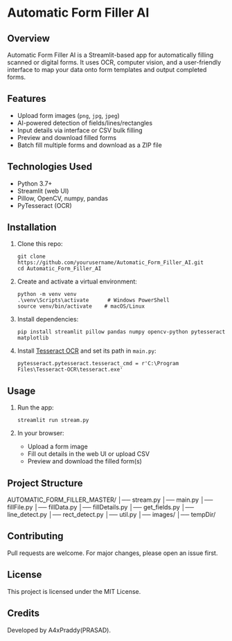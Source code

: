 # Automatic Form Filler AI

## Overview

Automatic Form Filler AI is a Streamlit-based app for automatically filling scanned or digital forms.
It uses OCR, computer vision, and a user-friendly interface to map your data onto form templates and output completed forms.

## Features

- Upload form images (`png`, `jpg`, `jpeg`)
- AI-powered detection of fields/lines/rectangles
- Input details via interface or CSV bulk filling
- Preview and download filled forms
- Batch fill multiple forms and download as a ZIP file

## Technologies Used

- Python 3.7+
- Streamlit (web UI)
- Pillow, OpenCV, numpy, pandas
- PyTesseract (OCR)

## Installation

1. Clone this repo:
    ```
    git clone https://github.com/yourusername/Automatic_Form_Filler_AI.git
    cd Automatic_Form_Filler_AI
    ```

2. Create and activate a virtual environment:
    ```
    python -m venv venv
    .\venv\Scripts\activate      # Windows PowerShell
    source venv/bin/activate    # macOS/Linux
    ```

3. Install dependencies:
    ```
    pip install streamlit pillow pandas numpy opencv-python pytesseract matplotlib
    ```

4. Install [Tesseract OCR](https://github.com/tesseract-ocr/tesseract) and set its path in `main.py`:
    ```
    pytesseract.pytesseract.tesseract_cmd = r'C:\Program Files\Tesseract-OCR\tesseract.exe'
    ```

## Usage

1. Run the app:
    ```
    streamlit run stream.py
    ```

2. In your browser:
    - Upload a form image
    - Fill out details in the web UI or upload CSV
    - Preview and download the filled form(s)

## Project Structure

AUTOMATIC_FORM_FILLER_MASTER/
│── stream.py
│── main.py
│── fillFile.py
│── fillData.py
│── fillDetails.py
│── get_fields.py
│── line_detect.py
│── rect_detect.py
│── util.py
│── images/
│── tempDir/


## Contributing

Pull requests are welcome. For major changes, please open an issue first.

## License

This project is licensed under the MIT License.

## Credits

Developed by A4xPraddy(PRASAD).

